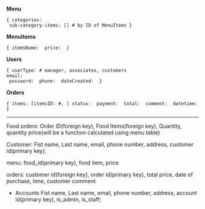 **Menu**

`{
    categories: `<br>`
    sub-category-items: [] # by ID of MenuItems
}`

**MenuItems**

`{
    itemsName: 
    price: 
}`

**Users**

`{
    userType: # manager, associates, customers `<br>`
    email: `<br>`
    password: 
    phone: 
    dateCreated: 
}`

**Orders**

`{
    items: [itemsID: #, ]
    status: 
    payment: 
    total: 
    comment: 
    datetime: 
}`

----
Food orders: 
Order ID(foreign key), Food Items(foreign key), Quantity, quantity price(will be a function calculated using menu table)

Customer:
Fist name, Last name, email, phone number, address, customer id(primary key);

menu:
food_id(primary key), food item, price

orders:
customer id(foreign key), order id(primary key), total price, date of purchase, time, customer comment

* Accounts
Fist name, Last name, email, phone number, address, account id(primary key), is_admin, is_staff;
